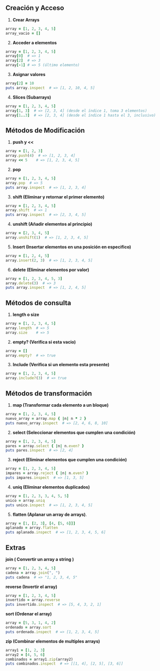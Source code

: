 
## Creación y Acceso

1. **Crear Arrays**
```ruby
array = [1, 2, 3, 4, 5]
array_vacio = []
```

2. **Acceder a elementos**
```ruby
array = [1, 2, 3, 4, 5]
array[0]  # => 1
array[2]  # => 3
array[-1] # => 5 (último elemento)
```

3. **Asignar valores**
```ruby
array[2] = 10
puts array.inspect  # => [1, 2, 10, 4, 5]
```

4. **Slices (Subarrays)**
```ruby
array = [1, 2, 3, 4, 5]
array[1, 3]  # => [2, 3, 4] (desde el índice 1, toma 3 elementos)
array[1..3]  # => [2, 3, 4] (desde el índice 1 hasta el 3, inclusivo)
```

## Métodos de Modificación

1. **push y <<**

```ruby
array = [1, 2, 3]
array.push(4)  # => [1, 2, 3, 4]
array << 5    # => [1, 2, 3, 4, 5]
```

2. **pop**

```ruby
array = [1, 2, 3, 4, 5]
array.pop  # => 5
puts array.inspect  # => [1, 2, 3, 4]
```

3. **shift (Eliminar y retornar el primer elemento)**

```ruby
array = [1, 2, 3, 4, 5]
array.shift  # => 1
puts array.inspect  # => [2, 3, 4, 5]
```

4. **unshift (Añadir elementos al principio)**

```ruby
array = [2, 3, 4, 5]
array.unshift(1)  # => [1, 2, 3, 4, 5]
```

5. **Insert (Insertar elementos en una posición en especifico)**

```ruby
array = [1, 2, 4, 5]
array.insert(2, 3)  # => [1, 2, 3, 4, 5]
```

6. **delete (Eliminar elementos por valor)**

```ruby
array = [1, 2, 3, 4, 5, 3]
array.delete(3)  # => 3
puts array.inspect  # => [1, 2, 4, 5]
```
## Métodos de consulta

1. **length o size**

```ruby
array = [1, 2, 3, 4, 5]
array.length  # => 5
array.size    # => 5
```

2. **empty? (Verifica si esta vacio)**

```ruby
array = []
array.empty?  # => true
```

3. **Include (Verifica si un elemento esta presente)**

```ruby
array = [1, 2, 3, 4, 5]
array.include?(3)  # => true
```

## Métodos de transformación

1. **map (Transformar cada elemento a un bloque)**

```ruby
array = [1, 2, 3, 4, 5]
nuevo_array = array.map { |n| n * 2 }
puts nuevo_array.inspect  # => [2, 4, 6, 8, 10]
```

2. **select (Seleccionar elementos que cumplen una condición)**

```ruby
array = [1, 2, 3, 4, 5]
pares = array.select { |n| n.even? }
puts pares.inspect  # => [2, 4]
```

3. **reject (Eliminar elementos que cumplen una condición)**

```ruby
array = [1, 2, 3, 4, 5]
impares = array.reject { |n| n.even? }
puts impares.inspect  # => [1, 3, 5]
```

4. **uniq (Eliminar elementos duplicados)**

```ruby
array = [1, 2, 3, 3, 4, 5, 5]
unico = array.uniq
puts unico.inspect  # => [1, 2, 3, 4, 5]
```

5. **flatten (Aplanar un array de arrays)**. 

```ruby
array = [1, [2, 3], [4, [5, 6]]]
aplanado = array.flatten
puts aplanado.inspect  # => [1, 2, 3, 4, 5, 6]
```

## Extras

**join ( Convertir un array a string )**

```ruby
array = [1, 2, 3, 4, 5]
cadena = array.join(", ")
puts cadena  # => "1, 2, 3, 4, 5"
```

**reverse (Invertir el array)**

```ruby
array = [1, 2, 3, 4, 5]
invertido = array.reverse
puts invertido.inspect  # => [5, 4, 3, 2, 1]
```

**sort (Ordenar el array)**

```ruby
array = [5, 3, 1, 4, 2]
ordenado = array.sort
puts ordenado.inspect  # => [1, 2, 3, 4, 5]
```

**zip (Combinar elementos de multiples arrays)**

```ruby
array1 = [1, 2, 3]
array2 = [4, 5, 6]
combinados = array1.zip(array2)
puts combinados.inspect  # => [[1, 4], [2, 5], [3, 6]]
```


